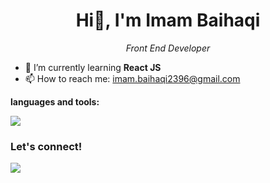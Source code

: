 <h1 align="center">Hi👋, I'm Imam Baihaqi</h1>
<p align="center" style="font-style: italic;">Front End Developer</p>

- 🌱 I’m currently learning **React JS**
- 📫 How to reach me: imam.baihaqi2396@gmail.com

**languages and tools:**  

<p>
  <a href="https://skillicons.dev">
    <img src="https://skillicons.dev/icons?i=react,ts,js,tailwind,bootstrap,css,html,github,git,vercel,postman,figma" />
  </a>
</p>

### Let's connect!
<p>
    <a href="https://www.linkedin.com/in/imam-baihaqi-10932819a/" target="blank"><img src="https://img.shields.io/badge/Imam_Baihaqi-30302f?style=flat&logo=linkedin&logoColor=%230A66C2" /></a>
</p>

<!--
**ImamHaqi23/ImamHaqi23** is a ✨ _special_ ✨ repository because its `README.md` (this file) appears on your GitHub profile.

Here are some ideas to get you started:

- 🔭 I’m currently working on ...
- 🌱 I’m currently learning ...
- 👯 I’m looking to collaborate on ...
- 🤔 I’m looking for help with ...
- 💬 Ask me about ...
- 📫 How to reach me: ...
- 😄 Pronouns: ...
- ⚡ Fun fact: ...
-->
